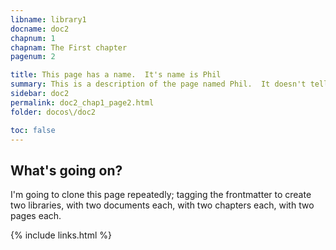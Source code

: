 ```yaml
---
libname: library1
docname: doc2
chapnum: 1
chapnam: The First chapter
pagenum: 2

title: This page has a name.  It's name is Phil
summary: This is a description of the page named Phil.  It doesn't tell you much, and you shouldn't trust what it does tell you.
sidebar: doc2
permalink: doc2_chap1_page2.html
folder: docos\/doc2

toc: false
---
```


## What's going on?

I'm going to clone this page repeatedly; tagging the frontmatter to create two libraries, with two documents each, with two chapters each, with two pages each.

{% include links.html %}